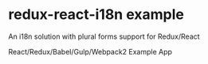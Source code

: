 # redux-react-i18n example
An i18n solution with plural forms support for Redux/React

React/Redux/Babel/Gulp/Webpack2 Example App
